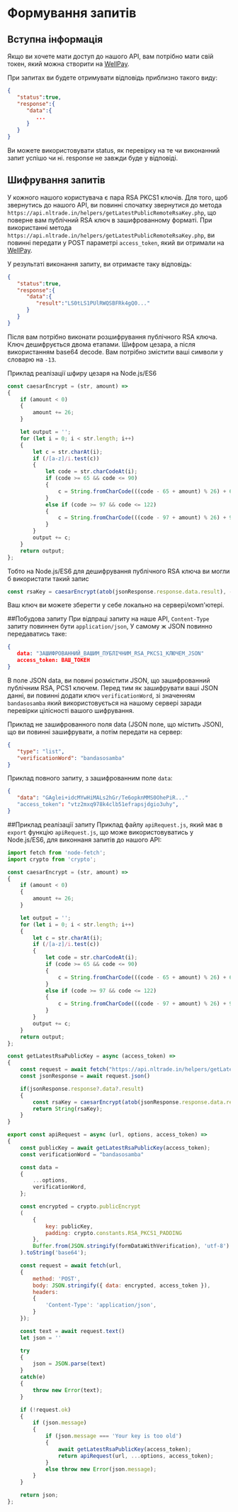 # Формування запитів
## Вступна інформація
Якщо ви хочете мати доступ до нашого API, вам потрібно мати свій токен, який можна створити на [WellPay](https://wellpay.me/).

При запитах ви будете отримувати відповідь приблизно такого виду:
``` json
{
   "status":true,
   "response":{
      "data":{
         ...
      }
   }
}
```
Ви можете використовувати status, як перевірку на те чи виконанний запит успішо чи ні. response не завжди буде у відповіді.

## Шифрування запитів
У кожного нашого користувача є пара RSA PKCS1 ключів. Для того, щоб звернутись до нашого API, ви повинні спочатку звернутися до метода `https://api.nltrade.in/helpers/getLatestPublicRemoteRsaKey.php`, що поверне вам публічний RSA ключ в зашифрованному форматі.
При використанні метода `https://api.nltrade.in/helpers/getLatestPublicRemoteRsaKey.php`, ви повинні передати у POST параметрі `access_token`, який ви отримали на [WellPay](https://wellpay.me/).

У результаті виконання запиту, ви отримаєте таку відповідь:
``` json
{
   "status":true,
   "response":{
      "data":{
         "result":"LS0tLS1PUlRWQSBFRk4gQ0..."
      }
   }
}
```
Після вам потрібно виконати розшифрування публічного RSA ключа.
Ключ дешифрується двома етапами. Шифром цезара, а після використанням base64 decode.
Вам потрібно змістити ваші символи у словарю на `-13`.

Приклад реалізації шфиру цезаря на Node.js/ES6
``` js
const caesarEncrypt = (str, amount) => 
{
    if (amount < 0) 
    {
        amount += 26;
    }

    let output = '';
    for (let i = 0; i < str.length; i++) 
    {
        let c = str.charAt(i);
        if (/[a-z]/i.test(c)) 
        {
            let code = str.charCodeAt(i);
            if (code >= 65 && code <= 90) 
            {
                c = String.fromCharCode(((code - 65 + amount) % 26) + 65);
            } 
            else if (code >= 97 && code <= 122) 
            {
                c = String.fromCharCode(((code - 97 + amount) % 26) + 97);
            }
        }
        output += c;
    }
    return output;
};
```

Тобто на Node.js/ES6 для дешифрування публічного RSA ключа ви могли б використати такий запис
``` js
const rsaKey = caesarEncrypt(atob(jsonResponse.response.data.result), -13)
```

Ваш ключ ви можете зберегти у себе локально на сервері/комп'ютері.

##Побудова запиту 
При відпраці запиту на наше API, `Content-Type` запиту повиннен бути `application/json`,
У самому ж JSON повинно передаватись таке:
``` json
{
   data: "ЗАШИФРОВАННИЙ_ВАШИМ_ПУБЛІЧНИМ_RSA_PKCS1_КЛЮЧЕМ_JSON"
   access_token: ВАШ_ТОКЕН
}
```
В поле JSON data, ви повині розмістити JSON, що зашифрованний публічним RSA, PCS1 ключем.
Перед тим як зашифрувати ваші JSON данні, ви повинні додати ключ `verificationWord`, зі значенням `bandasosamba` який використовується на нашому сервері заради перевірки цілісності вашого шифрування.

Приклад не зашифрованного поля data (JSON поле, що містить JSON), що ви повинні зашифрувати, а потім передати на сервер:
``` json
{
   "type": "list",
   "verificationWord": "bandasosamba"
}
```

Приклад повного запиту, з зашифрованним поле `data`:
``` json
{
   "data": "GAglei+idcMYwHiMALs2hGr/Te6opknMMS0OhePiR..."
   "access_token": "vtz2mxq978k4clb51efrapsjdgio3uhy", 
}
```

##Приклад реалізації запиту
Приклад файлу `apiRequest.js`, який має в `export` функцію `apiRequest.js`, що може використовуватись у Node.js/ES6, для виконнаня запитів до нашого API:
``` js
import fetch from 'node-fetch';
import crypto from 'crypto';

const caesarEncrypt = (str, amount) => 
{
    if (amount < 0) 
    {
        amount += 26;
    }

    let output = '';
    for (let i = 0; i < str.length; i++) 
    {
        let c = str.charAt(i);
        if (/[a-z]/i.test(c)) 
        {
            let code = str.charCodeAt(i);
            if (code >= 65 && code <= 90) 
            {
                c = String.fromCharCode(((code - 65 + amount) % 26) + 65);
            } 
            else if (code >= 97 && code <= 122) 
            {
                c = String.fromCharCode(((code - 97 + amount) % 26) + 97);
            }
        }
        output += c;
    }
    return output;
};

const getLatestRsaPublicKey = async (access_token) =>
{
    const request = await fetch("https://api.nltrade.in/helpers/getLatestPublicRemoteRsaKey.php", { method: "POST", headers: {'Content-Type': 'application/x-www-form-urlencoded'}, body: `access_token=${access_token}`});
    const jsonResponse = await request.json()

    if(jsonResponse.response?.data?.result)
    {
        const rsaKey = caesarEncrypt(atob(jsonResponse.response.data.result), -13)
        return String(rsaKey);
    }
}

export const apiRequest = async (url, options, access_token) =>
{
    const publicKey = await getLatestRsaPublicKey(access_token);
    const verificationWord = "bandasosamba"

    const data = 
    {
        ...options,
        verificationWord,
    };

    const encrypted = crypto.publicEncrypt
    (
        {
            key: publicKey,
            padding: crypto.constants.RSA_PKCS1_PADDING
        }, 
        Buffer.from(JSON.stringify(formDataWithVerification), 'utf-8')
    ).toString('base64');

    const request = await fetch(url, 
    {
        method: 'POST',
        body: JSON.stringify({ data: encrypted, access_token }),
        headers: 
        {
            'Content-Type': 'application/json',
        }
    });

    const text = await request.text()
    let json = ''

    try 
    {
        json = JSON.parse(text)
    }
    catch(e)
    {
        throw new Error(text);
    }

    if (!request.ok) 
    {
        if (json.message) 
        {
            if (json.message === 'Your key is too old') 
            {
                await getLatestRsaPublicKey(access_token);
                return apiRequest(url, ...options, access_token);
            }
            else throw new Error(json.message);
        }
    }

    return json;
};
```
